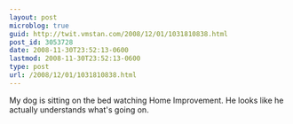 ```yaml
---
layout: post
microblog: true
guid: http://twit.vmstan.com/2008/12/01/1031810838.html
post_id: 3053728
date: 2008-11-30T23:52:13-0600
lastmod: 2008-11-30T23:52:13-0600
type: post
url: /2008/12/01/1031810838.html
---
```

My dog is sitting on the bed watching Home Improvement. He looks like he actually understands what's going on.
